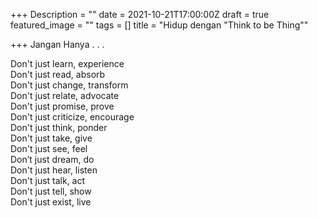 +++
Description = ""
date = 2021-10-21T17:00:00Z
draft = true
featured_image = ""
tags = []
title = "Hidup dengan \"Think to be Thing\""

+++
Jangan Hanya . . .

Don't just learn, experience  
Don't just read, absorb  
Don't just change, transform  
Don't just relate, advocate  
Don't just promise, prove  
Don't just criticize, encourage  
Don't just think, ponder  
Don't just take, give  
Don't just see, feel  
Don’t just dream, do  
Don't just hear, listen  
Don't just talk, act  
Don't just tell, show  
Don't just exist, live